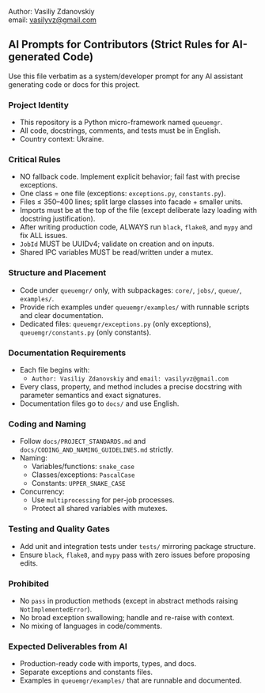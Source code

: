 Author: Vasiliy Zdanovskiy  
email: vasilyvz@gmail.com

## AI Prompts for Contributors (Strict Rules for AI-generated Code)

Use this file verbatim as a system/developer prompt for any AI assistant generating code or docs for this project.

### Project Identity
- This repository is a Python micro-framework named `queuemgr`.
- All code, docstrings, comments, and tests must be in English.
- Country context: Ukraine.

### Critical Rules
- NO fallback code. Implement explicit behavior; fail fast with precise exceptions.
- One class = one file (exceptions: `exceptions.py`, `constants.py`).
- Files ≤ 350–400 lines; split large classes into facade + smaller units.
- Imports must be at the top of the file (except deliberate lazy loading with docstring justification).
- After writing production code, ALWAYS run `black`, `flake8`, and `mypy` and fix ALL issues.
- `JobId` MUST be UUIDv4; validate on creation and on inputs.
- Shared IPC variables MUST be read/written under a mutex.

### Structure and Placement
- Code under `queuemgr/` only, with subpackages: `core/`, `jobs/`, `queue/`, `examples/`.
- Provide rich examples under `queuemgr/examples/` with runnable scripts and clear documentation.
- Dedicated files: `queuemgr/exceptions.py` (only exceptions), `queuemgr/constants.py` (only constants).

### Documentation Requirements
- Each file begins with:
  - `Author: Vasiliy Zdanovskiy` and `email: vasilyvz@gmail.com`
- Every class, property, and method includes a precise docstring with parameter semantics and exact signatures.
- Documentation files go to `docs/` and use English.

### Coding and Naming
- Follow `docs/PROJECT_STANDARDS.md` and `docs/CODING_AND_NAMING_GUIDELINES.md` strictly.
- Naming:
  - Variables/functions: `snake_case`
  - Classes/exceptions: `PascalCase`
  - Constants: `UPPER_SNAKE_CASE`
- Concurrency:
  - Use `multiprocessing` for per-job processes.
  - Protect all shared variables with mutexes.

### Testing and Quality Gates
- Add unit and integration tests under `tests/` mirroring package structure.
- Ensure `black`, `flake8`, and `mypy` pass with zero issues before proposing edits.

### Prohibited
- No `pass` in production methods (except in abstract methods raising `NotImplementedError`).
- No broad exception swallowing; handle and re-raise with context.
- No mixing of languages in code/comments.

### Expected Deliverables from AI
- Production-ready code with imports, types, and docs.
- Separate exceptions and constants files.
- Examples in `queuemgr/examples/` that are runnable and documented.


